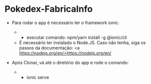 # Pokedex-FabricaInfo

* Para rodar o app é necessário ter o framework ionic:
    * - executar comando: npm/yarn install -g @ionic/cli
    * É necessário ter instalado o Node.JS. Caso não tenha, siga os passos da documentação: <a https://nodejs.org/en/>https://nodejs.org/en/</a>

* Após Clonar, vá até o diretório do app e rode o comando:
    * - ionic serve
